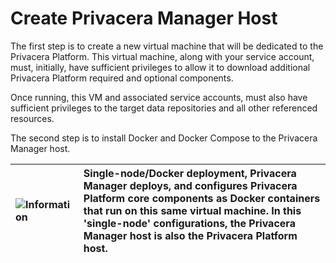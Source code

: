 # Create Privacera Manager Host

The first step is to create a new virtual machine that will be dedicated to the Privacera Platform.  This virtual machine, along with your service account, must, initially, have sufficient privileges to allow it to download additional Privacera Platform required and optional components.   
  
Once running, this VM and associated service accounts, must also have sufficient privileges to the target data repositories and all other referenced resources. 

The second step is to install Docker and Docker Compose to the Privacera Manager host. 

| ![Information](https://docs2.privacera.com/resources/Storage/ex-privacera-manager/info.png) |   Single-node/Docker deployment,  Privacera Manager deploys, and configures Privacera Platform core components as Docker containers that run on this same virtual machine.  In this 'single-node' configurations, the Privacera Manager host is also the Privacera Platform host. |
| :--- | :--- |



